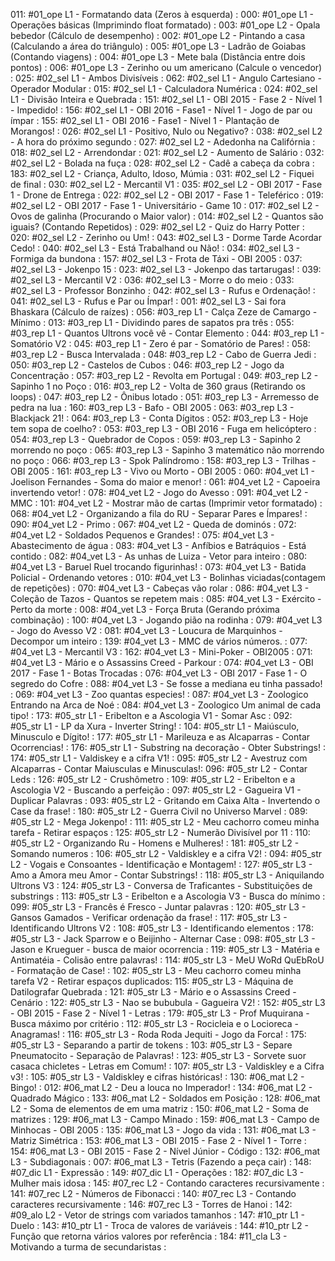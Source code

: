 011: #01_ope L1 - Formatando data (Zeros à esquerda)                       :[](../base/011/Readme.md)
000: #01_ope L1 - Operações básicas (Imprimindo float formatado)           :[](../base/000/Readme.md)
003: #01_ope L2 - Opala bebedor (Cálculo de desempenho)                    :[](../base/003/Readme.md)
002: #01_ope L2 - Pintando a casa (Calculando a área do triângulo)         :[](../base/002/Readme.md)
005: #01_ope L3 - Ladrão de Goiabas (Contando viagens)                     :[](../base/005/Readme.md)
004: #01_ope L3 - Mete bala (Distância entre dois pontos)                  :[](../base/004/Readme.md)
006: #01_ope L3 - Zerinho ou um americano (Calcule o vencedor)             :[](../base/006/Readme.md)
025: #02_sel L1 - Ambos Divisíveis                                         :[](../base/025/Readme.md)
062: #02_sel L1 - Angulo Cartesiano - Operador Modular                     :[](../base/062/Readme.md)
015: #02_sel L1 - Calculadora Numérica                                     :[](../base/015/Readme.md)
024: #02_sel L1 - Divisão Inteira e Quebrada                               :[](../base/024/Readme.md)
151: #02_sel L1 - OBI 2015 - Fase 2 - Nível 1 - Impedido!                  :[](../base/151/Readme.md)
156: #02_sel L1 - OBI 2016 - Fase1 - Nível 1 - Jogo de par ou ímpar        :[](../base/156/Readme.md)
155: #02_sel L1 - OBI 2016 - Fase1 - Nível 1 - Plantação de Morangos!      :[](../base/155/Readme.md)
026: #02_sel L1 - Positivo, Nulo ou Negativo?                              :[](../base/026/Readme.md)
038: #02_sel L2 - A hora do próximo segundo                                :[](../base/038/Readme.md)
027: #02_sel L2 - Adedonha na Califórnia                                   :[](../base/027/Readme.md)
018: #02_sel L2 - Arrendondar                                              :[](../base/018/Readme.md)
021: #02_sel L2 - Aumento de Salário                                       :[](../base/021/Readme.md)
032: #02_sel L2 - Bolada na fuça                                           :[](../base/032/Readme.md)
028: #02_sel L2 - Cadê a cabeça da cobra                                   :[](../base/028/Readme.md)
183: #02_sel L2 - Criança, Adulto, Idoso, Múmia                            :[](../base/183/Readme.md)
031: #02_sel L2 - Fiquei de final                                          :[](../base/031/Readme.md)
030: #02_sel L2 - Mercantil V1                                             :[](../base/030/Readme.md)
035: #02_sel L2 - OBI 2017 - Fase 1 - Drone de Entrega                     :[](../base/035/Readme.md)
022: #02_sel L2 - OBI 2017 - Fase 1 - Teleférico                           :[](../base/022/Readme.md)
019: #02_sel L2 - OBI 2017 - Fase 1 - Universitário - Game 10              :[](../base/019/Readme.md)
017: #02_sel L2 - Ovos de galinha (Procurando o Maior valor)               :[](../base/017/Readme.md)
014: #02_sel L2 - Quantos são iguais? (Contando Repetidos)                 :[](../base/014/Readme.md)
029: #02_sel L2 - Quiz do Harry Potter                                     :[](../base/029/Readme.md)
020: #02_sel L2 - Zerinho ou Um!                                           :[](../base/020/Readme.md)
043: #02_sel L3 - Dorme Tarde Acordar Cedo!                                :[](../base/043/Readme.md)
040: #02_sel L3 - Está Trabalhand ou Não!                                  :[](../base/040/Readme.md)
034: #02_sel L3 - Formiga da bundona                                       :[](../base/034/Readme.md)
157: #02_sel L3 - Frota de Táxi - OBI 2005                                 :[](../base/157/Readme.md)
037: #02_sel L3 - Jokenpo 15                                               :[](../base/037/Readme.md)
023: #02_sel L3 - Jokenpo das tartarugas!                                  :[](../base/023/Readme.md)
039: #02_sel L3 - Mercantil V2                                             :[](../base/039/Readme.md)
036: #02_sel L3 - Morre o do meio                                          :[](../base/036/Readme.md)
033: #02_sel L3 - Professor Bonzinho                                       :[](../base/033/Readme.md)
042: #02_sel L3 - Rufus e Ordenação!                                       :[](../base/042/Readme.md)
041: #02_sel L3 - Rufus e Par ou Ímpar!                                    :[](../base/041/Readme.md)
001: #02_sel L3 - Sai fora Bhaskara (Cálculo de raízes)                    :[](../base/001/Readme.md)
056: #03_rep L1 - Calça Zeze de Camargo - Mínimo                           :[](../base/056/Readme.md)
013: #03_rep L1 - Dividindo pares de sapatos pra três                      :[](../base/013/Readme.md)
055: #03_rep L1 - Quantos Ultrons você vê - Contar Elemento                :[](../base/055/Readme.md)
044: #03_rep L1 - Somatório V2                                             :[](../base/044/Readme.md)
045: #03_rep L1 - Zero é par - Somatório de Pares!                         :[](../base/045/Readme.md)
058: #03_rep L2 - Busca Intervalada                                        :[](../base/058/Readme.md)
048: #03_rep L2 - Cabo de Guerra Jedi                                      :[](../base/048/Readme.md)
050: #03_rep L2 - Castelos de Cubos                                        :[](../base/050/Readme.md)
046: #03_rep L2 - Jogo da Concentração                                     :[](../base/046/Readme.md)
057: #03_rep L2 - Revolta em Portugal                                      :[](../base/057/Readme.md)
049: #03_rep L2 - Sapinho 1 no Poço                                        :[](../base/049/Readme.md)
016: #03_rep L2 - Volta de 360 graus (Retirando os loops)                  :[](../base/016/Readme.md)
047: #03_rep L2 - Ônibus lotado                                            :[](../base/047/Readme.md)
051: #03_rep L3 - Arremesso de pedra na lua                                :[](../base/051/Readme.md)
160: #03_rep L3 - Bafo - OBI 2005                                          :[](../base/160/Readme.md)
063: #03_rep L3 - Blackjack 21!                                            :[](../base/063/Readme.md)
064: #03_rep L3 - Conta Dígitos                                            :[](../base/064/Readme.md)
052: #03_rep L3 - Hoje tem sopa de coelho?                                 :[](../base/052/Readme.md)
053: #03_rep L3 - OBI 2016 - Fuga em helicóptero                           :[](../base/053/Readme.md)
054: #03_rep L3 - Quebrador de Copos                                       :[](../base/054/Readme.md)
059: #03_rep L3 - Sapinho 2 morrendo no poço                               :[](../base/059/Readme.md)
065: #03_rep L3 - Sapinho 3 matemático não morrendo no poço                :[](../base/065/Readme.md)
066: #03_rep L3 - Spok Palíndromo                                          :[](../base/066/Readme.md)
158: #03_rep L3 - Trilhas - OBI 2005                                       :[](../base/158/Readme.md)
161: #03_rep L3 - Vivo ou Morto - OBI 2005                                 :[](../base/161/Readme.md)
060: #04_vet L1 - Joelison Fernandes - Soma do maior e menor!              :[](../base/060/Readme.md)
061: #04_vet L2 - Capoeira invertendo vetor!                               :[](../base/061/Readme.md)
078: #04_vet L2 - Jogo do Avesso                                           :[](../base/078/Readme.md)
091: #04_vet L2 - MMC                                                      :[](../base/091/Readme.md)
101: #04_vet L2 - Mostrar mão de cartas (Imprimir vetor formatado)         :[](../base/101/Readme.md)
068: #04_vet L2 - Organizando a fila do RU - Separar Pares e Ímpares!      :[](../base/068/Readme.md)
090: #04_vet L2 - Primo                                                    :[](../base/090/Readme.md)
067: #04_vet L2 - Queda de dominós                                         :[](../base/067/Readme.md)
072: #04_vet L2 - Soldados Pequenos e Grandes!                             :[](../base/072/Readme.md)
075: #04_vet L3 - Abastecimento de água                                    :[](../base/075/Readme.md)
083: #04_vet L3 - Anfíbios e Batráquios - Está contido                     :[](../base/083/Readme.md)
082: #04_vet L3 - As unhas de Luiza - Vetor para inteiro                   :[](../base/082/Readme.md)
080: #04_vet L3 - Baruel Ruel trocando figurinhas!                         :[](../base/080/Readme.md)
073: #04_vet L3 - Batida Policial - Ordenando vetores                      :[](../base/073/Readme.md)
010: #04_vet L3 - Bolinhas viciadas(contagem de repetições)                :[](../base/010/Readme.md)
070: #04_vet L3 - Cabeças vão rolar                                        :[](../base/070/Readme.md)
086: #04_vet L3 - Coleção de Tazos - Quantos se repetem mais               :[](../base/086/Readme.md)
085: #04_vet L3 - Exército - Perto da morte                                :[](../base/085/Readme.md)
008: #04_vet L3 - Força Bruta (Gerando próxima combinação)                 :[](../base/008/Readme.md)
100: #04_vet L3 - Jogando pião na rodinha                                  :[](../base/100/Readme.md)
079: #04_vet L3 - Jogo do Avesso V2                                        :[](../base/079/Readme.md)
081: #04_vet L3 - Loucura de Marquinhos - Decompor um inteiro              :[](../base/081/Readme.md)
139: #04_vet L3 - MMC de vários números.                                   :[](../base/139/Readme.md)
077: #04_vet L3 - Mercantil V3                                             :[](../base/077/Readme.md)
162: #04_vet L3 - Mini-Poker - OBI2005                                     :[](../base/162/Readme.md)
071: #04_vet L3 - Mário e o Assassins Creed - Parkour                      :[](../base/071/Readme.md)
074: #04_vet L3 - OBI 2017 - Fase 1 - Botas Trocadas                       :[](../base/074/Readme.md)
076: #04_vet L3 - OBI 2017 - Fase 1 - O segredo do Cofre                   :[](../base/076/Readme.md)
088: #04_vet L3 - Se fosse a mediana eu tinha passado!                     :[](../base/088/Readme.md)
069: #04_vet L3 - Zoo quantas especies!                                    :[](../base/069/Readme.md)
087: #04_vet L3 - Zoologico Entrando na Arca de Noé                        :[](../base/087/Readme.md)
084: #04_vet L3 - Zoologico Um animal de cada tipo!                        :[](../base/084/Readme.md)
173: #05_str L1 - Eribelton e a Ascologia V1 - Somar Asc                   :[](../base/173/Readme.md)
092: #05_str L1 - LP da Xura - Inverter String!                            :[](../base/092/Readme.md)
104: #05_str L1 - Maiúsculo, Minusculo e Dígito!                           :[](../base/104/Readme.md)
177: #05_str L1 - Marileuza e as Alcaparras - Contar Ocorrencias!          :[](../base/177/Readme.md)
176: #05_str L1 - Substring na decoração - Obter Substrings!               :[](../base/176/Readme.md)
174: #05_str L1 - Valdiskey e a cifra V1!                                  :[](../base/174/Readme.md)
095: #05_str L2 - Avestruz com Alcaparras - Contar Maiusculas e Minusculas!:[](../base/095/Readme.md)
096: #05_str L2 - Contar Leds                                              :[](../base/096/Readme.md)
126: #05_str L2 - Crushômetro                                              :[](../base/126/Readme.md)
109: #05_str L2 - Eribelton e a Ascologia V2 - Buscando a perfeição        :[](../base/109/Readme.md)
097: #05_str L2 - Gagueira V1 - Duplicar Palavras                          :[](../base/097/Readme.md)
093: #05_str L2 - Gritando em Caixa Alta - Invertendo o Case da frase!     :[](../base/093/Readme.md)
180: #05_str L2 - Guerra Civil no Universo Marvel                          :[](../base/180/Readme.md)
089: #05_str L2 - Mega Jokenpo!                                            :[](../base/089/Readme.md)
111: #05_str L2 - Meu cachorro comeu minha tarefa - Retirar espaços        :[](../base/111/Readme.md)
125: #05_str L2 - Numerão Divisível por 11                                 :[](../base/125/Readme.md)
110: #05_str L2 - Organizando Ru - Homens e Mulheres!                      :[](../base/110/Readme.md)
181: #05_str L2 - Somando numeros                                          :[](../base/181/Readme.md)
106: #05_str L2 - Valdiskley e a cifra V2!                                 :[](../base/106/Readme.md)
094: #05_str L2 - Vogais e Consoantes - Identificação e Montagem!          :[](../base/094/Readme.md)
127: #05_str L3 - Amo a Amora meu Amor - Contar Substrings!                :[](../base/127/Readme.md)
118: #05_str L3 - Aniquilando Ultrons V3                                   :[](../base/118/Readme.md)
124: #05_str L3 - Conversa de Traficantes - Substituições de substrings    :[](../base/124/Readme.md)
113: #05_str L3 - Eribelton e a Ascologia V3 - Busca do mínimo             :[](../base/113/Readme.md)
099: #05_str L3 - Francês é Fresco - Juntar palavras                       :[](../base/099/Readme.md)
120: #05_str L3 - Gansos Gamados - Verificar ordenação da frase!           :[](../base/120/Readme.md)
117: #05_str L3 - Identificando Ultrons V2                                 :[](../base/117/Readme.md)
108: #05_str L3 - Identificando elementos                                  :[](../base/108/Readme.md)
178: #05_str L3 - Jack Sparrow e o Beijinho - Alternar Case                :[](../base/178/Readme.md)
098: #05_str L3 - Jason e Krueguer - busca de maior ocorrencia             :[](../base/098/Readme.md)
119: #05_str L3 - Matéria e Antimatéia - Colisão entre palavras!           :[](../base/119/Readme.md)
114: #05_str L3 - MeU WoRd QuEbRoU - Formatação de Case!                   :[](../base/114/Readme.md)
102: #05_str L3 - Meu cachorro comeu minha tarefa V2 - Retirar espaços duplicados:[](../base/102/Readme.md)
115: #05_str L3 - Máquina de Datilografar Quebrada                         :[](../base/115/Readme.md)
121: #05_str L3 - Mário e o Assassins Creed - Cenário                      :[](../base/121/Readme.md)
122: #05_str L3 - Nao se bububula - Gagueira V2!                           :[](../base/122/Readme.md)
152: #05_str L3 - OBI 2015 - Fase 2 - Nível 1 - Letras                     :[](../base/152/Readme.md)
179: #05_str L3 - Prof Muquirana - Busca máximo por critério               :[](../base/179/Readme.md)
112: #05_str L3 - Rocicleia e o Locioreca - Anagramas!                     :[](../base/112/Readme.md)
116: #05_str L3 - Roda Roda Jequiti - Jogo da Forca!                       :[](../base/116/Readme.md)
175: #05_str L3 - Separando a partir de tokens                             :[](../base/175/Readme.md)
103: #05_str L3 - Separe Pneumatocito - Separação de Palavras!             :[](../base/103/Readme.md)
123: #05_str L3 - Sorvete suor casaca chicletes - Letras em Comum!         :[](../base/123/Readme.md)
107: #05_str L3 - Valdiskley e a Cifra v3!                                 :[](../base/107/Readme.md)
105: #05_str L3 - Valdiskley e cifras históricas!                          :[](../base/105/Readme.md)
130: #06_mat L2 - Bingo!                                                   :[](../base/130/Readme.md)
012: #06_mat L2 - Deu a louca no Imperador!                                :[](../base/012/Readme.md)
134: #06_mat L2 - Quadrado Mágico                                          :[](../base/134/Readme.md)
133: #06_mat L2 - Soldados em Posição                                      :[](../base/133/Readme.md)
128: #06_mat L2 - Soma de elementos de em uma matriz                       :[](../base/128/Readme.md)
150: #06_mat L2 - Soma de matrizes                                         :[](../base/150/Readme.md)
129: #06_mat L3 - Campo Minado                                             :[](../base/129/Readme.md)
159: #06_mat L3 - Campo de Minhocas - OBI 2005                             :[](../base/159/Readme.md)
135: #06_mat L3 - Jogo da vida                                             :[](../base/135/Readme.md)
131: #06_mat L3 - Matriz Simétrica                                         :[](../base/131/Readme.md)
153: #06_mat L3 - OBI 2015 - Fase 2 - Nível 1 - Torre                      :[](../base/153/Readme.md)
154: #06_mat L3 - OBI 2015 - Fase 2 - Nível Júnior - Código                :[](../base/154/Readme.md)
132: #06_mat L3 - Subdiagonais                                             :[](../base/132/Readme.md)
007: #06_mat L3 - Tetris (Fazendo a peça cair)                             :[](../base/007/Readme.md)
148: #07_dic L1 - Expressão                                                :[](../base/148/Readme.md)
149: #07_dic L1 - Operações                                                :[](../base/149/Readme.md)
182: #07_dic L3 - Mulher mais idosa                                        :[](../base/182/Readme.md)
145: #07_rec L2 - Contando caracteres recursivamente                       :[](../base/145/Readme.md)
141: #07_rec L2 - Números de Fibonacci                                     :[](../base/141/Readme.md)
140: #07_rec L3 - Contando caracteres recursivamente                       :[](../base/140/Readme.md)
146: #07_rec L3 - Torres de Hanoi                                          :[](../base/146/Readme.md)
142: #09_alo L2 - Vetor de strings com variados tamanhos                   :[](../base/142/Readme.md)
147: #10_ptr L1 - Duelo                                                    :[](../base/147/Readme.md)
143: #10_ptr L1 - Troca de valores de variáveis                            :[](../base/143/Readme.md)
144: #10_ptr L2 - Função que retorna vários valores por referência         :[](../base/144/Readme.md)
184: #11_cla L3 - Motivando a turma de secundaristas                       :[](../base/184/Readme.md)
